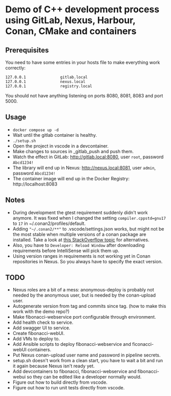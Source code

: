 # Demo of C++ development process using GitLab, Nexus, Harbour, Conan, CMake and containers

## Prerequisites

You need to have some entries in your hosts file to make everything work correctly:

```hosts
127.0.0.1               gitlab.local
127.0.0.1               nexus.local
127.0.0.1               registry.local
```

You should not have anything listening on ports 8080, 8081, 8083 and port 5000.

## Usage

- ```docker compose up -d```
- Wait until the gitlab container is healthy.
- ```./setup.sh```
- Open the project in vscode in a devcontainer.
- Make changes to sources in _gitlab_push and push them.
- Watch the effect in GitLab: http://gitlab.local:8080, user ```root```, password ```Abcd1234!```
- The library will end up in Nexus: http://nexus.local:8081, user ```admin```, password ```Abcd1234!```
- The container image will end up in the Docker Registry: http://localhost:8083

## Notes

- During development the gtest requirement suddenly didn't work anymore. It was fixed when I changed the setting ```compiler.cppstd=gnu17``` to ```17``` in ~/.conan2/profiles/default.
- Adding ```"~/.conan2/**"``` to .vscode/settings.json works, but might not be the most stable when
multiple versions of a conan package are installed. Take a look at
[this StackOverflow topic](https://stackoverflow.com/questions/58077908/linking-conan-include-to-vs-code/)
for alternatives.
- Also, you have to ```Developer: Reload Window``` after downloading requirements before IntelliSense will pick them up.
- Using version ranges in requirements is not working yet in Conan repositories in Nexus. So you always have to specify the exact version.

## TODO

- Nexus roles are a bit of a mess: anonymous-deploy is probably not needed by the anonymous user, but
is needed by the conan-upload user.
- Autogenerate version from tag and commits since tag. (how to make this work with the demo repo?)
- Make fibonacci-webservice port configurable through environment.
- Add health check to service.
- Add swagger UI to service.
- Create fibonacci-webUI.
- Add VMs to deploy to.
- Add Ansible scripts to deploy fibonacci-webservice and ficonacci-webUI containers.
- Put Nexus conan-upload user name and password in pipeline secrets.
- setup.sh doesn't work from a clean start, you have to wait a bit and run it again because Nexus isn't ready yet.
- Add devcontainers to fibonacci, fibonacci-webservice and fibonacci-webui so they can be edited like a developer normally would.
- Figure out how to build directly from vscode.
- Figure out how to run unit tests directly from vscode.
